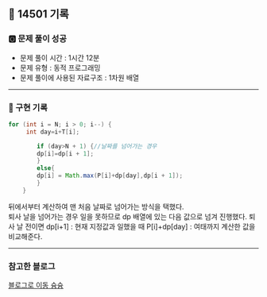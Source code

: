 ## 📝 14501 기록
### 🅾️ 문제 풀이 성공
- 문제 풀이 시간 : 1시간 12분
- 문제 유형 : 동적 프로그래밍
- 문제 풀이에 사용된 자료구조 : 1차원 배열

---

### 📍 구현 기록

```java
for (int i = N; i > 0; i--) {
     int day=i+T[i];

        if (day>N + 1) {//날짜를 넘어가는 경우
        dp[i]=dp[i + 1];
        }
        else{
        dp[i] = Math.max(P[i]+dp[day],dp[i + 1]);
        }
    }
```
뒤에서부터 계산하여 맨 처음 날짜로 넘어가는 방식을 택했다.    
퇴사 날을 넘어가는 경우 일을 못하므로 dp 배열에 있는 다음 값으로 넘겨 진행했다.
퇴사 날 전이면 dp[i+1] : 현재 지정값과 일했을 때 P[i]+dp[day] : 여태까지 계산한 값을 비교해준다.

---
### 참고한 블로그
[블로그로 이동 슝슝](https://velog.io/@hammii/%EB%B0%B1%EC%A4%80-14501-%ED%87%B4%EC%82%AC-java)